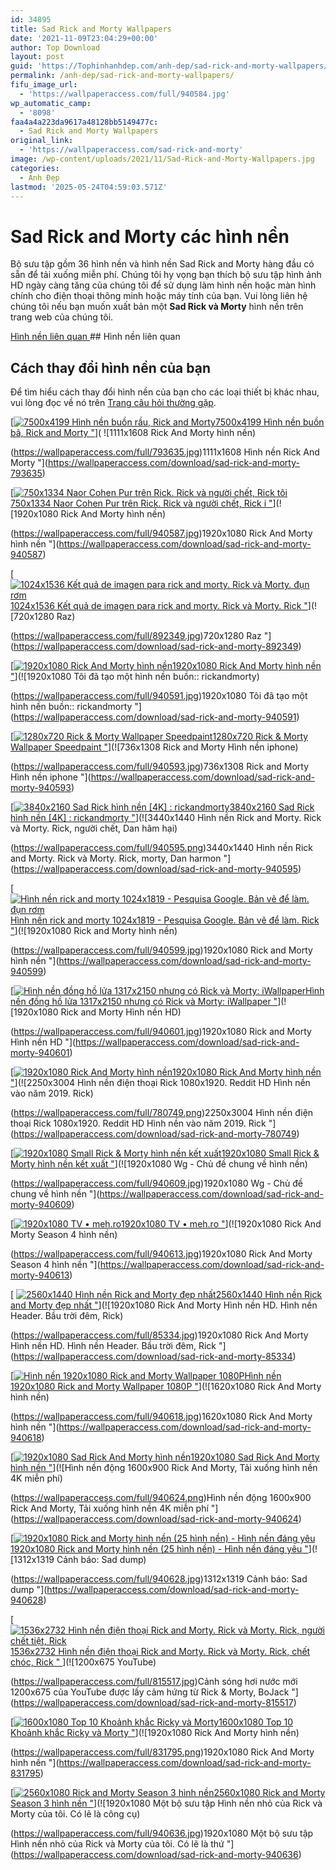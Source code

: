```yaml
---
id: 34895
title: Sad Rick and Morty Wallpapers
date: '2021-11-09T23:04:29+00:00'
author: Top Download
layout: post
guid: 'https://Tophinhanhdep.com/anh-dep/sad-rick-and-morty-wallpapers/'
permalink: /anh-dep/sad-rick-and-morty-wallpapers/
fifu_image_url:
  - 'https://wallpaperaccess.com/full/940584.jpg'
wp_automatic_camp:
  - '8098'
faa4a4a223da9617a48128bb5149477c:
  - Sad Rick and Morty Wallpapers
original_link:
  - 'https://wallpaperaccess.com/sad-rick-and-morty'
image: /wp-content/uploads/2021/11/Sad-Rick-and-Morty-Wallpapers.jpg
categories:
  - Ảnh Đẹp
lastmod: '2025-05-24T04:59:03.571Z'
---
```

# Sad Rick and Morty các hình nền

Bộ sưu tập gồm 36 hình nền và hình nền Sad Rick and Morty hàng đầu có sẵn để tải xuống miễn phí. Chúng tôi hy vọng bạn thích bộ sưu tập hình ảnh HD ngày càng tăng của chúng tôi để sử dụng làm hình nền hoặc màn hình chính cho điện thoại thông minh hoặc máy tính của bạn. Vui lòng liên hệ chúng tôi nếu bạn muốn xuất bản một **Sad Rick và Morty** hình nền trên trang web của chúng tôi.

[Hình nền liên quan ](#related) ## Hình nền liên quan

## Cách thay đổi hình nền của bạn

Để tìm hiểu cách thay đổi hình nền của bạn cho các loại thiết bị khác nhau, vui lòng đọc về nó trên [Trang câu hỏi thường gặp](https://tophinhanhdep.com/faq/).

  
[[![7500x4199 Hình nền buồn rầu, Rick and Morty](https://wallpaperaccess.com/full/940584.jpg)7500x4199 Hình nền buồn bã, Rick and Morty "](https://wallpaperaccess.com/download/sad-rick-and-morty-940584)]( ![1111x1608 Rick And Morty hình nền)

(https://wallpaperaccess.com/full/793635.jpg)1111x1608 Hình nền Rick And Morty "](https://wallpaperaccess.com/download/sad-rick-and-morty-793635)

[[![750x1334 Naor Cohen Pur trên Rick.  Rick và người chết, Rick tôi](https://wallpaperaccess.com/full/793664.png)750x1334 Naor Cohen Pur trên Rick. Rick và người chết, Rick i "](https://wallpaperaccess.com/download/sad-rick-and-morty-793664)](![1920x1080 Rick And Morty hình nền)

(https://wallpaperaccess.com/full/940587.jpg)1920x1080 Rick And Morty hình nền "](https://wallpaperaccess.com/download/sad-rick-and-morty-940587)

[[![1024x1536 Kết quả de imagen para rick and morty.  Rick và Morty.  đụn rơm](https://wallpaperaccess.com/full/940588.png)1024x1536 Kết quả de imagen para rick and morty. Rick và Morty. Rick "](https://wallpaperaccess.com/download/sad-rick-and-morty-940588)](![720x1280 Raz)

(https://wallpaperaccess.com/full/892349.jpg)720x1280 Raz "](https://wallpaperaccess.com/download/sad-rick-and-morty-892349)

[[![1920x1080 Rick And Morty hình nền](https://wallpaperaccess.com/full/940590.png)1920x1080 Rick And Morty hình nền "](https://wallpaperaccess.com/download/sad-rick-and-morty-940590)](![1920x1080 Tôi đã tạo một hình nền buồn:: rickandmorty)

(https://wallpaperaccess.com/full/940591.jpg)1920x1080 Tôi đã tạo một hình nền buồn:: rickandmorty "](https://wallpaperaccess.com/download/sad-rick-and-morty-940591)

[[![1280x720 Rick & Morty Wallpaper Speedpaint](https://wallpaperaccess.com/full/940592.jpg)1280x720 Rick &amp; Morty Wallpaper Speedpaint "](https://wallpaperaccess.com/download/sad-rick-and-morty-940592)](![736x1308 Rick and Morty Hình nền iphone)

(https://wallpaperaccess.com/full/940593.jpg)736x1308 Rick and Morty Hình nền iphone "](https://wallpaperaccess.com/download/sad-rick-and-morty-940593)

[[![3840x2160 Sad Rick hình nền [4K] : rickandmorty](https://wallpaperaccess.com/full/940594.png)3840x2160 Sad Rick hình nền \[4K\] : rickandmorty "](https://wallpaperaccess.com/download/sad-rick-and-morty-940594)](![3440x1440 Hình nền Rick and Morty.  Rick và Morty.  Rick, người chết, Dan hãm hại)

(https://wallpaperaccess.com/full/940595.png)3440x1440 Hình nền Rick and Morty. Rick và Morty. Rick, morty, Dan harmon "](https://wallpaperaccess.com/download/sad-rick-and-morty-940595)

[[![Hình nền rick and morty 1024x1819 - Pesquisa Google.  Bản vẽ để làm.  đụn rơm](https://wallpaperaccess.com/full/277829.jpg)Hình nền rick and morty 1024x1819 - Pesquisa Google. Bản vẽ để làm. Rick "](https://wallpaperaccess.com/download/sad-rick-and-morty-277829)](![1920x1080 Rick and Morty hình nền)

(https://wallpaperaccess.com/full/940599.jpg)1920x1080 Rick and Morty hình nền "](https://wallpaperaccess.com/download/sad-rick-and-morty-940599)

[[![Hình nền đồng hồ lửa 1317x2150 nhưng có Rick và Morty: iWallpaper](https://wallpaperaccess.com/full/940600.jpg)Hình nền đồng hồ lửa 1317x2150 nhưng có Rick và Morty: iWallpaper "](https://wallpaperaccess.com/download/sad-rick-and-morty-940600)](![1920x1080 Rick and Morty Hình nền HD)

(https://wallpaperaccess.com/full/940601.jpg)1920x1080 Rick and Morty Hình nền HD "](https://wallpaperaccess.com/download/sad-rick-and-morty-940601)

[[![1920x1080 Rick And Morty hình nền](https://wallpaperaccess.com/full/793681.png)1920x1080 Rick And Morty hình nền "](https://wallpaperaccess.com/download/sad-rick-and-morty-793681)](![2250x3004 Hình nền điện thoại Rick 1080x1920.  Reddit HD Hình nền vào năm 2019. Rick)

(https://wallpaperaccess.com/full/780749.png)2250x3004 Hình nền điện thoại Rick 1080x1920. Reddit HD Hình nền vào năm 2019. Rick "](https://wallpaperaccess.com/download/sad-rick-and-morty-780749)

[[![1920x1080 Small Rick & Morty hình nền kết xuất](https://wallpaperaccess.com/full/940607.jpg)1920x1080 Small Rick &amp; Morty hình nền kết xuất "](https://wallpaperaccess.com/download/sad-rick-and-morty-940607)](![1920x1080 Wg - Chủ đề chung về hình nền)

(https://wallpaperaccess.com/full/940609.jpg)1920x1080 Wg - Chủ đề chung về hình nền "](https://wallpaperaccess.com/download/sad-rick-and-morty-940609)

[[![1920x1080 TV • meh.ro](https://wallpaperaccess.com/full/940611.png)1920x1080 TV • meh.ro "](https://wallpaperaccess.com/download/sad-rick-and-morty-940611)](![1920x1080 Rick And Morty Season 4 hình nền)

(https://wallpaperaccess.com/full/940613.jpg)1920x1080 Rick And Morty Season 4 hình nền "](https://wallpaperaccess.com/download/sad-rick-and-morty-940613)

[ [![2560x1440 Hình nền Rick and Morty đẹp nhất](https://wallpaperaccess.com/full/780761.png)2560x1440 Hình nền Rick and Morty đẹp nhất "](https://wallpaperaccess.com/download/sad-rick-and-morty-780761)](![1920x1080 Rick And Morty Hình nền HD.  Hình nền Header.  Bầu trời đêm, Rick)

(https://wallpaperaccess.com/full/85334.jpg)1920x1080 Rick And Morty Hình nền HD. Hình nền Header. Bầu trời đêm, Rick "](https://wallpaperaccess.com/download/sad-rick-and-morty-85334)

[[![Hình nền 1920x1080 Rick and Morty Wallpaper 1080P](https://wallpaperaccess.com/full/940617.jpg)Hình nền 1920x1080 Rick and Morty Wallpaper 1080P "](https://wallpaperaccess.com/download/sad-rick-and-morty-940617)](![1620x1080 Rick And Morty hình nền)

(https://wallpaperaccess.com/full/940618.jpg)1620x1080 Rick And Morty hình nền "](https://wallpaperaccess.com/download/sad-rick-and-morty-940618)

[[![1920x1080 Sad Rick And Morty hình nền](https://wallpaperaccess.com/full/940619.jpg)1920x1080 Sad Rick And Morty hình nền "](https://wallpaperaccess.com/download/sad-rick-and-morty-940619)](![Hình nền động 1600x900 Rick And Morty, Tải xuống hình nền 4K miễn phí)

(https://wallpaperaccess.com/full/940624.png)Hình nền động 1600x900 Rick And Morty, Tải xuống hình nền 4K miễn phí "](https://wallpaperaccess.com/download/sad-rick-and-morty-940624)

[[![1920x1080 Rick and Morty hình nền (25 hình nền) - Hình nền đáng yêu](https://wallpaperaccess.com/full/940627.jpg)1920x1080 Rick and Morty hình nền (25 hình nền) - Hình nền đáng yêu "](https://wallpaperaccess.com/download/sad-rick-and-morty-940627)](![1312x1319 Cảnh báo: Sad dump)

(https://wallpaperaccess.com/full/940628.jpg)1312x1319 Cảnh báo: Sad dump "](https://wallpaperaccess.com/download/sad-rick-and-morty-940628)

[[![1536x2732 Hình nền điện thoại Rick and Morty.  Rick và Morty.  Rick, người chết tiệt, Rick](https://wallpaperaccess.com/full/793616.jpg)1536x2732 Hình nền điện thoại Rick and Morty. Rick và Morty. Rick, chết chóc, Rick " ](https://wallpaperaccess.com/download/sad-rick-and-morty-793616)](![1200x675 YouTube)

(https://wallpaperaccess.com/full/815517.jpg)Cảnh sóng hơi nước mới 1200x675 của YouTube được lấy cảm hứng từ Rick &amp; Morty, BoJack "](https://wallpaperaccess.com/download/sad-rick-and-morty-815517)

[[![1600x1080 Top 10 Khoảnh khắc Ricky và Morty](https://wallpaperaccess.com/full/940632.jpg)1600x1080 Top 10 Khoảnh khắc Ricky và Morty "](https://wallpaperaccess.com/download/sad-rick-and-morty-940632)](![1920x1080 Rick And Morty hình nền)

(https://wallpaperaccess.com/full/831795.png)1920x1080 Rick And Morty hình nền "](https://wallpaperaccess.com/download/sad-rick-and-morty-831795)

[[![2560x1080 Rick and Morty Season 3 hình nền](https://wallpaperaccess.com/full/940635.jpg)2560x1080 Rick and Morty Season 3 hình nền "](https://wallpaperaccess.com/download/sad-rick-and-morty-940635)](![1920x1080 Một bộ sưu tập Hình nền nhỏ của Rick và Morty của tôi.  Có lẽ là công cụ)

(https://wallpaperaccess.com/full/940636.jpg)1920x1080 Một bộ sưu tập Hình nền nhỏ của Rick và Morty của tôi. Có lẽ là thứ "](https://wallpaperaccess.com/download/sad-rick-and-morty-940636)
